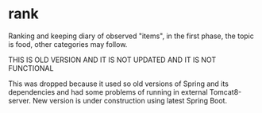 # rank
Ranking and keeping diary of observed "items", in the first phase, the topic is food, other categories may follow.

THIS IS OLD VERSION AND IT IS NOT UPDATED AND IT IS NOT FUNCTIONAL

This was dropped because it used so old versions of Spring and its dependencies and had some problems of running in external Tomcat8-server.  New version is under construction using latest Spring Boot.
